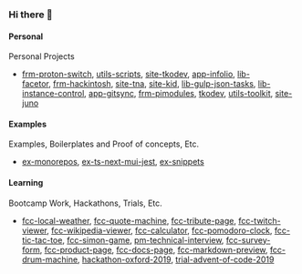 ### Hi there 👋

#### Personal

Personal Projects

- [frm-proton-switch](https://github.com/tkodev/frm-proton-switch), [utils-scripts](https://github.com/tkodev/utils-scripts), [site-tkodev](https://github.com/tkodev/site-tkodev), [app-infolio](https://github.com/tkodev/app-infolio), [lib-facetor](https://github.com/tkodev/lib-facetor), [frm-hackintosh](https://github.com/tkodev/frm-hackintosh), [site-tna](https://github.com/tkodev/site-tna), [site-kid](https://github.com/tkodev/site-kid), [lib-gulp-json-tasks](https://github.com/tkodev/lib-gulp-json-tasks), [lib-instance-control](https://github.com/tkodev/lib-instance-control), [app-gitsync](https://github.com/tkodev/app-gitsync), [frm-pimodules](https://github.com/tkodev/frm-pimodules), [tkodev](https://github.com/tkodev/tkodev), [utils-toolkit](https://github.com/tkodev/utils-toolkit), [site-juno](https://github.com/tkodev/site-juno)


#### Examples

Examples, Boilerplates and Proof of concepts, Etc.

- [ex-monorepos](https://github.com/tkodev/ex-monorepos), [ex-ts-next-mui-jest](https://github.com/tkodev/ex-ts-next-mui-jest), [ex-snippets](https://github.com/tkodev/ex-snippets)


#### Learning

Bootcamp Work, Hackathons, Trials, Etc.

- [fcc-local-weather](https://github.com/tkodev/fcc-local-weather), [fcc-quote-machine](https://github.com/tkodev/fcc-quote-machine), [fcc-tribute-page](https://github.com/tkodev/fcc-tribute-page), [fcc-twitch-viewer](https://github.com/tkodev/fcc-twitch-viewer), [fcc-wikipedia-viewer](https://github.com/tkodev/fcc-wikipedia-viewer), [fcc-calculator](https://github.com/tkodev/fcc-calculator), [fcc-pomodoro-clock](https://github.com/tkodev/fcc-pomodoro-clock), [fcc-tic-tac-toe](https://github.com/tkodev/fcc-tic-tac-toe), [fcc-simon-game](https://github.com/tkodev/fcc-simon-game), [pm-technical-interview](https://github.com/tkodev/pm-technical-interview), [fcc-survey-form](https://github.com/tkodev/fcc-survey-form), [fcc-product-page](https://github.com/tkodev/fcc-product-page), [fcc-docs-page](https://github.com/tkodev/fcc-docs-page), [fcc-markdown-preview](https://github.com/tkodev/fcc-markdown-preview), [fcc-drum-machine](https://github.com/tkodev/fcc-drum-machine), [hackathon-oxford-2019](https://github.com/tkodev/hackathon-oxford-2019), [trial-advent-of-code-2019](https://github.com/tkodev/trial-advent-of-code-2019)


<!--

#### Family

Family Projects

- [jhe-votebot](https://github.com/tkodev/jhe-votebot), [jhe-repo](https://github.com/tkodev/jhe-repo), [jko-repo](https://github.com/tkodev/jko-repo)


#### Design 

Sketch, Photoshop, Illustrator, Design work, Etc.

- [gfx-abc-cakes](https://github.com/tkodev/gfx-abc-cakes), [gfx-hybrid-theme](https://github.com/tkodev/gfx-hybrid-theme), [gfx-naha-sushi](https://github.com/tkodev/gfx-naha-sushi), [gfx-pixel-infinity](https://github.com/tkodev/gfx-pixel-infinity), [id-1900s-queen-st-modernization](https://github.com/tkodev/id-1900s-queen-st-modernization), [id-alexandra-park-revitalization](https://github.com/tkodev/id-alexandra-park-revitalization), [id-art-gallery-of-ontario-staircase](https://github.com/tkodev/id-art-gallery-of-ontario-staircase), [id-casa-das-canoas-scale-model](https://github.com/tkodev/id-casa-das-canoas-scale-model), [id-mocca-courtyard-module-rev-1](https://github.com/tkodev/id-mocca-courtyard-module-rev-1), [id-mocca-courtyard-module-rev-2](https://github.com/tkodev/id-mocca-courtyard-module-rev-2), [id-mood-light-modulator](https://github.com/tkodev/id-mood-light-modulator), [id-sculpture-gallery](https://github.com/tkodev/id-sculpture-gallery), [gfx-early-graphical-design](https://github.com/tkodev/gfx-early-graphical-design), [gfx-shirts](https://github.com/tkodev/gfx-shirts)


#### Notes 

**tkodev/tkodev** is a ✨ _special_ ✨ repository because its `README.md` (this file) appears on your GitHub profile.

Here are some ideas to get you started:

- 🔭 I’m currently working on ...
- 🌱 I’m currently learning ...
- 👯 I’m looking to collaborate on ...
- 🤔 I’m looking for help with ...
- 💬 Ask me about ...
- 📫 How to reach me: ...
- 😄 Pronouns: ...
- ⚡ Fun fact: ...

-->
